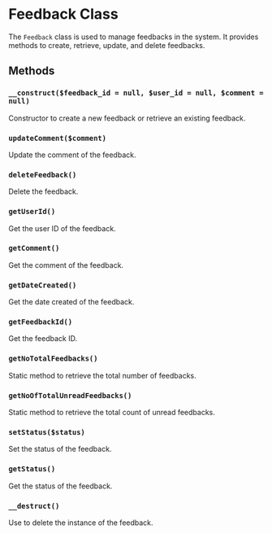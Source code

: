 # Feedback Class

The `Feedback` class is used to manage feedbacks in the system. It provides methods to create, retrieve, update, and delete feedbacks.

## Methods

### `__construct($feedback_id = null, $user_id = null, $comment = null)`
Constructor to create a new feedback or retrieve an existing feedback.

### `updateComment($comment)`
Update the comment of the feedback.

### `deleteFeedback()`
Delete the feedback.

### `getUserId()`
Get the user ID of the feedback.

### `getComment()`
Get the comment of the feedback.

### `getDateCreated()`
Get the date created of the feedback.

### `getFeedbackId()`
Get the feedback ID.

### `getNoTotalFeedbacks()`
Static method to retrieve the total number of feedbacks.

### `getNoOfTotalUnreadFeedbacks()`
Static method to retrieve the total count of unread feedbacks.

### `setStatus($status)`
Set the status of the feedback.

### `getStatus()`
Get the status of the feedback.

### `__destruct()`
Use to delete the instance of the feedback.
